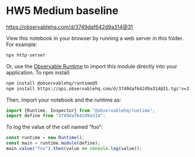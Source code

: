 # HW5 Medium baseline

https://observablehq.com/d/3749daf642d9a314@31

View this notebook in your browser by running a web server in this folder. For
example:

~~~sh
npx http-server
~~~

Or, use the [Observable Runtime](https://github.com/observablehq/runtime) to
import this module directly into your application. To npm install:

~~~sh
npm install @observablehq/runtime@5
npm install https://api.observablehq.com/d/3749daf642d9a314@31.tgz?v=3
~~~

Then, import your notebook and the runtime as:

~~~js
import {Runtime, Inspector} from "@observablehq/runtime";
import define from "3749daf642d9a314";
~~~

To log the value of the cell named “foo”:

~~~js
const runtime = new Runtime();
const main = runtime.module(define);
main.value("foo").then(value => console.log(value));
~~~

